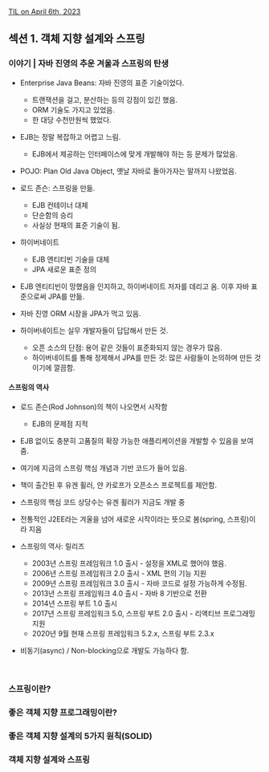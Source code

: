[TIL on April 6th, 2023](../../../TIL/2023/04/04-08-2023.md)
## 섹션 1. 객체 지향 설계와 스프링
### 이야기 | 자바 진영의 추운 겨울과 스프링의 탄생
* Enterprise Java Beans: 자바 진영의 표준 기술이었다.
  - 트랜잭션을 걸고, 분산하는 등의 강점이 있긴 했음.
  - ORM 기술도 가지고 있었음.
  - 한 대당 수천만원씩 했었다.

* EJB는 정말 복잡하고 어렵고 느림.
  - EJB에서 제공하는 인터페이스에 맞게 개발해야 하는 등 문제가 많았음.

* POJO: Plan Old Java Object, 옛날 자바로 돌아가자는 말까지 나왔었음.

* 로드 존슨: 스프링을 만듦.
  - EJB 컨테이너 대체
  - 단순함의 승리
  - 사실상 현재의 표준 기술이 됨.

* 하이버네이트
  - EJB 엔티티빈 기술을 대체
  - JPA 새로운 표준 정의

* EJB 엔티티빈이 망했음을 인지하고, 하이버네이트 저자를 데리고 옴. 이후 자바 표준으로써 JPA를 만듦.

* 자바 진영 ORM 시장을 JPA가 먹고 있음.

* 하이버네이트는 실무 개발자들이 답답해서 만든 것.
  - 오픈 소스의 단점: 용어 같은 것들이 표준화되지 않는 경우가 많음.
  - 하이버네이트를 통해 정제해서 JPA를 만든 것: 많은 사람들이 논의하며 만든 것이기에 깔끔함.

#### 스프링의 역사
* 로드 존슨(Rod Johnson)의 책이 나오면서 시작함
  - EJB의 문제점 지적
* EJB 없이도 충분히 고품질의 확장 가능한 애플리케이션을 개발할 수 있음을 보여줌.
* 여기에 지금의 스프링 핵심 개념과 기반 코드가 들어 있음.

* 책이 출간된 후 유겐 휠러, 얀 카로프가 오픈소스 프로젝트를 제안함.
* 스프링의 핵심 코드 상당수는 유겐 휠러가 지금도 개발 중
* 전통적인 J2EE라는 겨울을 넘어 새로운 시작이라는 뜻으로 봄(spring, 스프링)이라 지음

* 스프링의 역사: 릴리즈
  - 2003년 스프링 프레임워크 1.0 출시 - 설정을 XML로 했어야 했음.
  - 2006년 스프링 프레임워크 2.0 출시 - XML 편의 기능 지원
  - 2009년 스프링 프레임워크 3.0 출시 - 자바 코드로 설정 가능하게 수정됨.
  - 2013년 스프링 프레임워크 4.0 출시 - 자바 8 기반으로 전환
  - 2014년 스프링 부트 1.0 출시
  - 2017년 스프링 프레임워크 5.0, 스프링 부트 2.0 출시 - 리액티브 프로그래밍 지원
  - 2020년 9월 현재 스프링 프레임워크 5.2.x, 스프링 부트 2.3.x

* 비동기(async) / Non-blocking으로 개발도 가능하다 함.
<br>

### 스프링이란?
### 좋은 객체 지향 프로그래밍이란?
### 좋은 객체 지향 설계의 5가지 원칙(SOLID)
### 객체 지향 설계와 스프링